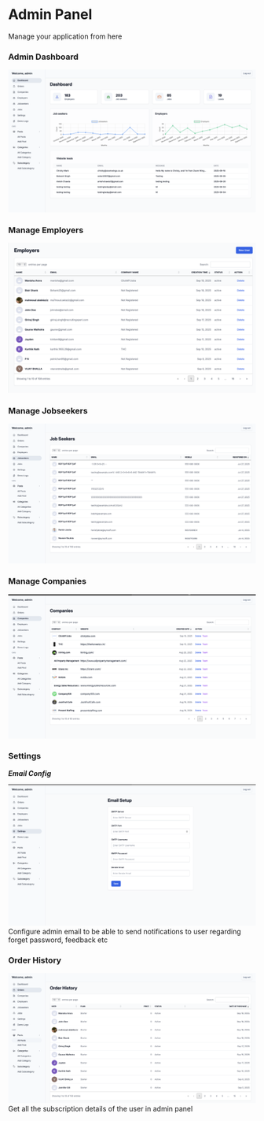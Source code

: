 # Admin Panel
Manage your application from here 

### Admin Dashboard

![admin_demo.png](screenshots/admin_demo.png)

### Manage Employers

![admin_all_employers.png](screenshots/admin_all_employers.png)

### Manage Jobseekers

![admin_all_jobseekers.png](screenshots/admin_all_jobseekers.png)

### Manage Companies

![admin_all_companies.png](screenshots/admin_all_companies.png)



### Settings

_**Email Config**_ 

![email_setup.png](screenshots/email_setup.png)
Configure admin email to be able to send notifications to user regarding forget password, feedback etc


### Order History
![admin_manage_orders.png](screenshots/admin_manage_orders.png)
Get all the subscription details of the user in admin panel
